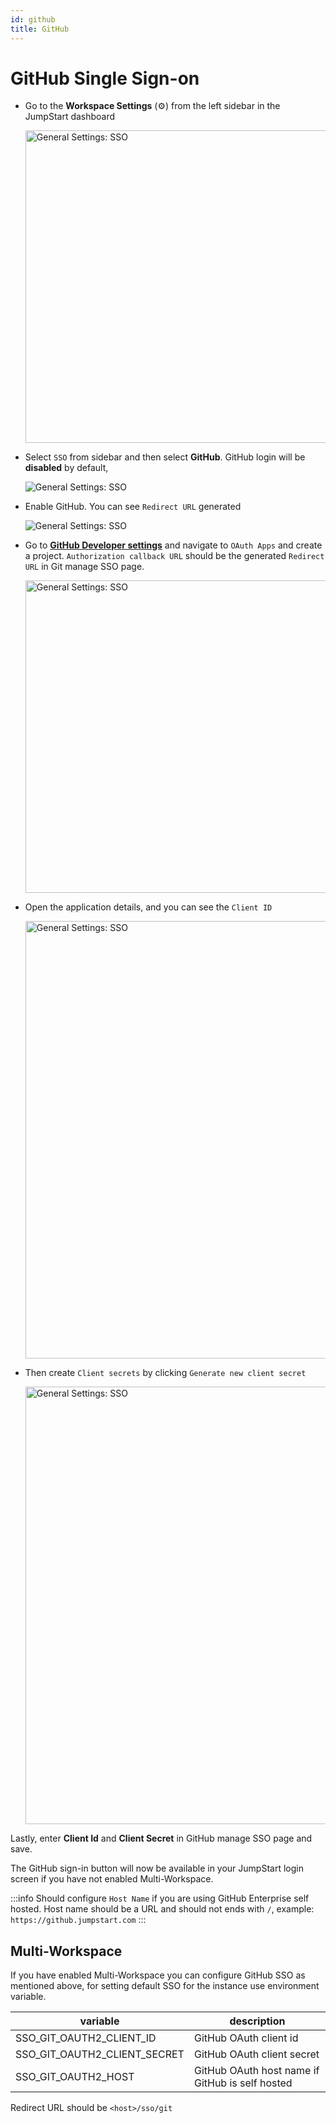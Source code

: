 ```yaml
---
id: github
title: GitHub
---
```


# GitHub Single Sign-on

- Go to the **Workspace Settings** (⚙️) from the left sidebar in the JumpStart dashboard
  <div style={{textAlign: 'center'}}>

  <img className="screenshot-full" src="/img/sso/general/workside.png" alt="General Settings: SSO" width="500"/>

  </div>

- Select `SSO` from sidebar and then select **GitHub**. GitHub login will be **disabled** by default,
  <div style={{textAlign: 'center'}}>

  <img className="screenshot-full" src="/img/sso/git/gitssov2.png" alt="General Settings: SSO" />

  </div>

- Enable GitHub. You can see `Redirect URL` generated
  <div style={{textAlign: 'center'}}>

  <img className="screenshot-full" src="/img/sso/git/gitsso2v2.png" alt="General Settings: SSO" />

  </div>

- Go to **[GitHub Developer settings](https://github.com/settings/developers)** and navigate to `OAuth Apps` and create a project. `Authorization callback URL` should be the generated `Redirect URL` in Git manage SSO page.
  <div style={{textAlign: 'center'}}>

  <img className="screenshot-full" src="/img/sso/git/create-project.png" alt="General Settings: SSO" width="500" />

  </div>

- Open the application details, and you can see the `Client ID`
  <div style={{textAlign: 'center'}}>

  <img className="screenshot-full" src="/img/sso/git/client-id.png" alt="General Settings: SSO" width="700"/>

  </div>

- Then create `Client secrets` by clicking `Generate new client secret`
  <div style={{textAlign: 'center'}}>

  <img className="screenshot-full" src="/img/sso/git/client-secret.png" alt="General Settings: SSO" width="700"/>

  </div>

Lastly, enter **Client Id** and **Client Secret** in GitHub manage SSO page and save.

The GitHub sign-in button will now be available in your JumpStart login screen if you have not enabled Multi-Workspace.

:::info
Should configure `Host Name` if you are using GitHub Enterprise self hosted. Host name should be a URL and should not ends with `/`, example: `https://github.jumpstart.com`
:::

## Multi-Workspace
If you have enabled Multi-Workspace you can configure GitHub SSO as mentioned above, for setting default SSO for the instance use environment variable.

| variable                              | description                                                   |
| ------------------------------------- | -----------------------------------------------------------   |
| SSO_GIT_OAUTH2_CLIENT_ID              | GitHub OAuth client id |
| SSO_GIT_OAUTH2_CLIENT_SECRET          | GitHub OAuth client secret |
| SSO_GIT_OAUTH2_HOST                   | GitHub OAuth host name if GitHub is self hosted |

Redirect URL should be `<host>/sso/git`